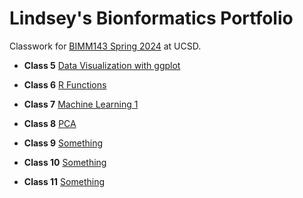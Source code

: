 # Lindsey's Bionformatics Portfolio 

Classwork for [BIMM143 Spring 2024](https://bioboot.github.io/bimm143_S24/) at UCSD.

- **Class 5** [Data Visualization with ggplot](Lab%205/Class5.md)
  
- **Class 6** [R Functions](https://github.com/lindseychina/bimm143_github/blob/main/Lab%206/Lab%206.md)
  
- **Class 7** [Machine Learning 1](https://github.com/lindseychina/bimm143_github/blob/main/Lab%207/Lab%207.md)

- **Class 8** [PCA]()
  
- **Class 9** [Something]()
  
- **Class 10** [Something]()
  
- **Class 11** [Something]()
